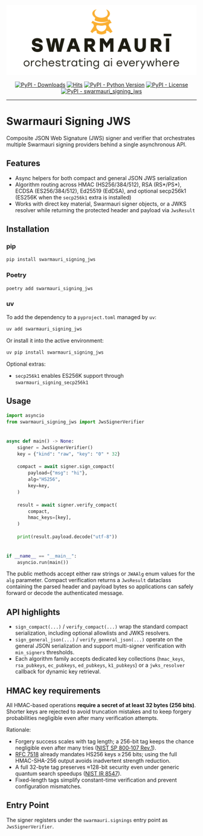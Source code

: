 ![Swarmauri Logo](https://github.com/swarmauri/swarmauri-sdk/blob/3d4d1cfa949399d7019ae9d8f296afba773dfb7f/assets/swarmauri.brand.theme.svg)


<p align="center">
    <a href="https://pypi.org/project/swarmauri_signing_jws/">
        <img src="https://img.shields.io/pypi/dm/swarmauri_signing_jws" alt="PyPI - Downloads"/></a>
    <a href="https://hits.sh/github.com/swarmauri/swarmauri-sdk/tree/master/pkgs/standards/swarmauri_signing_jws/">
        <img alt="Hits" src="https://hits.sh/github.com/swarmauri/swarmauri-sdk/tree/master/pkgs/standards/swarmauri_signing_jws.svg"/></a>
    <a href="https://pypi.org/project/swarmauri_signing_jws/">
        <img src="https://img.shields.io/pypi/pyversions/swarmauri_signing_jws" alt="PyPI - Python Version"/></a>
    <a href="https://pypi.org/project/swarmauri_signing_jws/">
        <img src="https://img.shields.io/pypi/l/swarmauri_signing_jws" alt="PyPI - License"/></a>
    <a href="https://pypi.org/project/swarmauri_signing_jws/">
        <img src="https://img.shields.io/pypi/v/swarmauri_signing_jws?label=swarmauri_signing_jws&color=green" alt="PyPI - swarmauri_signing_jws"/></a>
</p>

---

# Swarmauri Signing JWS

Composite JSON Web Signature (JWS) signer and verifier that orchestrates
multiple Swarmauri signing providers behind a single asynchronous API.

## Features

- Async helpers for both compact and general JSON JWS serialization
- Algorithm routing across HMAC (HS256/384/512), RSA (RS*/PS*), ECDSA
  (ES256/384/512), Ed25519 (EdDSA), and optional secp256k1 (ES256K when the
  `secp256k1` extra is installed)
- Works with direct key material, Swarmauri signer objects, or a JWKS resolver
  while returning the protected header and payload via `JwsResult`

## Installation

### pip

```bash
pip install swarmauri_signing_jws
```

### Poetry

```bash
poetry add swarmauri_signing_jws
```

### uv

To add the dependency to a `pyproject.toml` managed by `uv`:

```bash
uv add swarmauri_signing_jws
```

Or install it into the active environment:

```bash
uv pip install swarmauri_signing_jws
```

Optional extras:

- `secp256k1` enables ES256K support through `swarmauri_signing_secp256k1`

## Usage

```python
import asyncio
from swarmauri_signing_jws import JwsSignerVerifier


async def main() -> None:
    signer = JwsSignerVerifier()
    key = {"kind": "raw", "key": "0" * 32}

    compact = await signer.sign_compact(
        payload={"msg": "hi"},
        alg="HS256",
        key=key,
    )

    result = await signer.verify_compact(
        compact,
        hmac_keys=[key],
    )

    print(result.payload.decode("utf-8"))


if __name__ == "__main__":
    asyncio.run(main())
```

The public methods accept either raw strings or `JWAAlg` enum values for the
`alg` parameter. Compact verification returns a `JwsResult` dataclass containing
the parsed header and payload bytes so applications can safely forward or decode
the authenticated message.

## API highlights

- `sign_compact(...)` / `verify_compact(...)` wrap the standard compact
  serialization, including optional allowlists and JWKS resolvers.
- `sign_general_json(...)` / `verify_general_json(...)` operate on the general
  JSON serialization and support multi-signer verification with `min_signers`
  thresholds.
- Each algorithm family accepts dedicated key collections (`hmac_keys`,
  `rsa_pubkeys`, `ec_pubkeys`, `ed_pubkeys`, `k1_pubkeys`) or a `jwks_resolver`
  callback for dynamic key retrieval.

## HMAC key requirements

All HMAC-based operations **require a secret of at least 32 bytes (256 bits)**.  
Shorter keys are rejected to avoid truncation mistakes and to keep forgery
probabilities negligible even after many verification attempts.  

Rationale:

- Forgery success scales with tag length; a 256-bit tag keeps the chance
  negligible even after many tries ([NIST SP 800‑107 Rev.1](https://nvlpubs.nist.gov/nistpubs/Legacy/SP/nistspecialpublication800-107r1.pdf)).
- [RFC 7518](https://datatracker.ietf.org/doc/html/rfc7518) already mandates
  HS256 keys ≥ 256 bits; using the full HMAC-SHA-256 output avoids
  inadvertent strength reduction.
- A full 32-byte tag preserves ≈128-bit security even under generic quantum
  search speedups ([NIST IR 8547](https://nvlpubs.nist.gov/nistpubs/ir/2024/NIST.IR.8547.ipd.pdf)).
- Fixed-length tags simplify constant-time verification and prevent
  configuration mismatches.

## Entry Point

The signer registers under the `swarmauri.signings` entry point as
`JwsSignerVerifier`.
